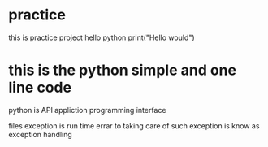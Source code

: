 # practice

this is practice project
hello python 
print("Hello would")
# this is the python simple and one line code
python is API appliction programming interface


files exception is run time errar to taking care of such exception is know as exception handling
